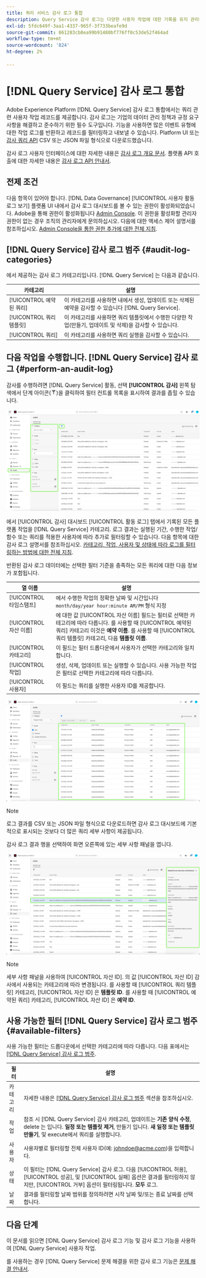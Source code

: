 ```yaml
---
title: 쿼리 서비스 감사 로그 통합
description: Query Service 감사 로그는 다양한 사용자 작업에 대한 기록을 유지 관리하여 문제를 해결하거나 기업 데이터 관리 정책 및 규정 요구 사항을 준수할 수 있는 감사 추적을 형성합니다. 이 자습서에서는 Query Service와 관련된 감사 로그 기능에 대한 개요를 제공합니다.
exl-id: 5fdc649f-3aa1-4337-965f-3f733beafe9d
source-git-commit: 861283cb8ea99b91480bf776ff0c53de52f464ad
workflow-type: tm+mt
source-wordcount: '824'
ht-degree: 2%

---
```


# [!DNL Query Service] 감사 로그 통합

Adobe Experience Platform [!DNL Query Service] 감사 로그 통합에서는 쿼리 관련 사용자 작업 레코드를 제공합니다. 감사 로그는 기업의 데이터 관리 정책과 규정 요구 사항을 해결하고 준수하기 위한 필수 도구입니다. 기능을 사용하면 많은 이벤트 유형에 대한 작업 로그를 반환하고 레코드를 필터링하고 내보낼 수 있습니다. Platform UI 또는 [감사 쿼리 API](https://www.adobe.io/experience-platform-apis/references/audit-query/) CSV 또는 JSON 파일 형식으로 다운로드했습니다.

감사 로그 사용자 인터페이스에 대한 자세한 내용은 [감사 로그 개요 문서](../../landing/governance-privacy-security/audit-logs/overview.md). 플랫폼 API 호출에 대한 자세한 내용은 [감사 로그 API 안내서](../../landing/api-guide.md).

## 전제 조건

다음 항목이 있어야 합니다. [!DNL Data Governance] [!UICONTROL 사용자 활동 로그 보기] 플랫폼 UI 내에서 감사 로그 대시보드를 볼 수 있는 권한이 활성화되었습니다. Adobe을 통해 권한이 활성화됩니다 [Admin Console](https://adminconsole.adobe.com/). 이 권한을 활성화할 관리자 권한이 없는 경우 조직의 관리자에게 문의하십시오. 다음에 대한 액세스 제어 설명서를 참조하십시오. [Admin Console을 통한 권한 추가에 대한 전체 지침](../../access-control/home.md).

## [!DNL Query Service] 감사 로그 범주 {#audit-log-categories}

에서 제공하는 감사 로그 카테고리입니다. [!DNL Query Service] 는 다음과 같습니다.

| 카테고리 | 설명 |
|---|---|
| [!UICONTROL 예약된 쿼리] | 이 카테고리를 사용하면 내에서 생성, 업데이트 또는 삭제된 예약을 감사할 수 있습니다 [!DNL Query Service]. |
| [!UICONTROL 쿼리 템플릿] | 이 카테고리를 사용하면 쿼리 템플릿에서 수행한 다양한 작업(만들기, 업데이트 및 삭제)을 감사할 수 있습니다. |
| [!UICONTROL 쿼리] | 이 카테고리를 사용하면 쿼리 실행을 감사할 수 있습니다. |

## 다음 작업을 수행합니다. [!DNL Query Service] 감사 로그 {#perform-an-audit-log}

감사를 수행하려면 [!DNL Query Service] 활동, 선택 **[!UICONTROL 감사]** 왼쪽 탐색에서 단계 아이콘(![필터 아이콘.](../images/audit-log/filter.png))을 클릭하여 필터 컨트롤 목록을 표시하여 결과를 좁힐 수 있습니다.

![왼쪽 탐색 및 필터 컨트롤이 강조 표시된 Platform UI 감사 로그 대시보드입니다.](../images/audit-log/filter-controls.png)

에서 [!UICONTROL 감사] 대시보드 [!UICONTROL 활동 로그] 탭에서 기록된 모든 플랫폼 작업을 [!DNL Query Service] 카테고리. 로그 결과는 실행된 기간, 수행한 작업/함수 또는 쿼리를 적용한 사용자에 따라 추가로 필터링할 수 있습니다. 다음 항목에 대한 감사 로그 설명서를 참조하십시오. [카테고리, 작업, 사용자 및 상태에 따라 로그를 필터링하는 방법에 대한 전체 지침](../../landing/governance-privacy-security/audit-logs/overview.md#managing-audit-logs-in-the-ui).

반환된 감사 로그 데이터에는 선택한 필터 기준을 충족하는 모든 쿼리에 대한 다음 정보가 포함됩니다.

| 열 이름 | 설명 |
|---|---|
| [!UICONTROL 타임스탬프] | 에서 수행한 작업의 정확한 날짜 및 시간입니다 `month/day/year hour:minute AM/PM` 형식 지정 |
| [!UICONTROL 자산 이름] | 에 대한 값 [!UICONTROL 자산 이름] 필드는 필터로 선택한 카테고리에 따라 다릅니다. 를 사용할 때 [!UICONTROL 예약된 쿼리] 카테고리 이것은 **예약 이름**. 를 사용할 때 [!UICONTROL 쿼리 템플릿] 카테고리, 다음 **템플릿 이름**. |
| [!UICONTROL 카테고리] | 이 필드는 필터 드롭다운에서 사용자가 선택한 카테고리와 일치합니다. |
| [!UICONTROL 작업] | 생성, 삭제, 업데이트 또는 실행할 수 있습니다. 사용 가능한 작업은 필터로 선택한 카테고리에 따라 다릅니다. |
| [!UICONTROL 사용자] | 이 필드는 쿼리를 실행한 사용자 ID를 제공합니다. |

![필터링된 활동 로그가 강조 표시된 감사 대시보드.](../images/audit-log/filtered-activity.png)

>[!NOTE]
>
>로그 결과를 CSV 또는 JSON 파일 형식으로 다운로드하면 감사 로그 대시보드에 기본적으로 표시되는 것보다 더 많은 쿼리 세부 사항이 제공됩니다.

감사 로그 결과 행을 선택하여 화면 오른쪽에 있는 세부 사항 패널을 엽니다.

![세부 사항 패널이 강조 표시된 대시보드 활동 로그 탭을 감사합니다.](../images/audit-log/details-panel.png)

>[!NOTE]
>
>세부 사항 패널을 사용하여 [!UICONTROL 자산 ID]. 의 값 [!UICONTROL 자산 ID] 감사에서 사용되는 카테고리에 따라 변경됩니다. 를 사용할 때 [!UICONTROL 쿼리 템플릿] 카테고리, [!UICONTROL 자산 ID] 은 **템플릿 ID**. 를 사용할 때 [!UICONTROL 예약된 쿼리] 카테고리, [!UICONTROL 자산 ID] 은  **예약 ID**.

## 사용 가능한 필터 [!DNL Query Service] 감사 로그 범주 {#available-filters}

사용 가능한 필터는 드롭다운에서 선택한 카테고리에 따라 다릅니다. 다음 표에서는 [[!DNL Query Service] 감사 로그 범주](#audit-log-categories).

| 필터 | 설명 |
|---|---|
| 카테고리 | 자세한 내용은 [[!DNL Query Service] 감사 로그 범주](#audit-log-categories) 섹션을 참조하십시오. |
| 작업 | 참조 시 [!DNL Query Service] 감사 카테고리, 업데이트는 **기존 양식 수정**, delete 는 입니다. **일정 또는 템플릿 제거**, 만들기 입니다. **새 일정 또는 템플릿 만들기**, 및 execute에서 쿼리를 실행합니다. |
| 사용자 | 사용자별로 필터링할 전체 사용자 ID(예: johndoe@acme.com)을 입력합니다. |
| 상태 | 이 필터는 [!DNL Query Service] 감사 로그. 다음 [!UICONTROL 허용], [!UICONTROL 성공], 및 [!UICONTROL 실패] 옵션은 결과를 필터링하지 않지만, [!UICONTROL 거부] 옵션이 필터링됩니다. **모두** 로그. |
| 날짜 | 결과를 필터링할 날짜 범위를 정의하려면 시작 날짜 및/또는 종료 날짜를 선택합니다. |

## 다음 단계

이 문서를 읽으면 [!DNL Query Service] 감사 로그 기능 및 감사 로그 기능을 사용하여 [!DNL Query Service] 사용자 작업.

를 사용하는 경우 [!DNL Query Service] 문제 해결을 위한 감사 로그 기능은 [문제 해결 안내서](../troubleshooting-guide.md).
